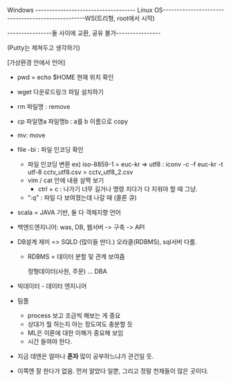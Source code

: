 Windows  ------------------------------------ Linux
OS--------------------------------------------------WS(트리형, root에서 시작)

----------------둘 사이에 교환, 공유 불가---------------- 

(Putty는 제쳐두고 생각하기) 



[가상환경 안에서 언어]

- pwd = echo $HOME
  현재 위치 확인
- wget 다운로드링크
  파일 설치하기
- rm 파일명 : remove
- cp 파일명a 파일명b : a를 b 이름으로 copy
- mv: move
- file -bi : 파일 인코딩 확인
  - 파일 인코딩 변환 ex) iso-8859-1 = euc-kr => utf8
    : iconv -c -f euc-kr -t utf-8 cctv_utf8.csv > cctv_utf8_2.csv
  - vim / cat  안에 내용 살짝 보기 
    - ctrl + c : 나가기
      너무 길거나 명령 치다가 다 지워야 할 때 그냥.
  - ":q" : 파일 다 보여졌는데 나갈 때 (콜론 큐)





- scala = JAVA 기반, 둘 다 객체지향 언어



- 백엔드엔지니어: was, DB, 웹서버 -> 구축 -> API

- DB설계 재미 => SQLD (많이들 딴다.)
  오라클(RDBMS), sql서버 다룸.

  - RDBMS = 데이터 분할 및 관계 보여줌 

    정형데이터(사원, 주문) ... DBA

- 빅데이터 - 데이터 엔지니어 



- 팀플
  - process 보고 조금씩 해보는 게 중요
  - 상대가 뭘 하는지 아는 정도여도 충분할 듯
  - ML은 이론에 대한 이해가 중요해 보임
  - 시간 들여야 한다. 
- 지금 데엔은 얼마나 **혼자** 많이 공부하느냐가 관건일 듯.



- 이쪽엔 잘 한다가 없음. 먼저 알았다 일뿐, 
  그리고 정말 천재들이 많은 곳이다. 